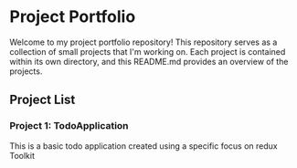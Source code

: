 # Project Portfolio

Welcome to my project portfolio repository! This repository serves as a collection of small projects that I'm working on. Each project is contained within its own directory, and this README.md provides an overview of the projects.

## Project List

### Project 1: TodoApplication
This is a basic todo application created using a specific focus on redux Toolkit
